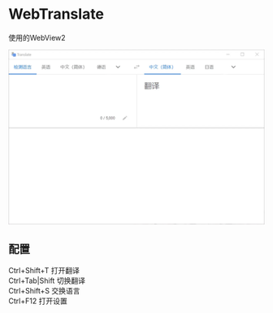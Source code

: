 # WebTranslate

使用的WebView2  

![WebTranslate](https://github.com/ilyfairy/WebTranslate/blob/master/Img/WebTranslate.webp)

## 配置  

Ctrl+Shift+T  打开翻译  
Ctrl+Tab|Shift  切换翻译  
Ctrl+Shift+S  交换语言  
Ctrl+F12  打开设置  
